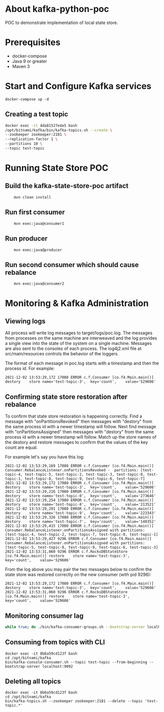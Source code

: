 # About kafka-python-poc
POC to demonstrate implementation of local state store.

# Prerequisites
* docker-compose
* Java 9 or greater
* Maven 3

# Start and Configure Kafka services
```
docker-compose up -d
```

## Creating a test topic
```bash
docker exec -it 4da81527e4e5 bash
/opt/bitnami/kafka/bin/kafka-topics.sh --create \
--zookeeper zookeeper:2181 \
--replication-factor 1 \
--partitions 10 \
--topic test-topic
```

# Running State Store POC

## Build the kafka-state-store-poc artifact
```
    mvn clean install
```

## Run first consumer
```
    mvn exec:java@consumer1
```

## Run producer
```
    mvn exec:java@producer
```

## Run second consumer which should cause rebalance
```
    mvn exec:java@consumer2
```    
# Monitoring & Kafka Administration

## Viewing logs
All process will write log messages to target/logs/poc.log.  The messages from processes on the same machine are interweaved and the log provides a single view into the state of the system on a single machine. Messages are also sent to the consoles of each process.  The log4j2.xml file at src/main/resources controls the behavior of the loggers.

The format of each message in poc.log starts with a timestamp and then the process id. For example:

```
2021-12-02 13:53:29,172 17080 ERROR c.f.Consumer [co.f4.Main.main()] destory 	store name='test-topic-3',	key='count',	value='529606'
```
## Confirming state store restoration after rebalance

To confirm that state store restoration is happening correctly. Find a message with "onPartitionsRevoked" then messages with "destory" from the same process id with a newer timestamp will follow. Next find message with "onPartitionsAssigned"  then messages with "destory" from the same process id with a newer timestamp will follow.  Match up the store names of the destory and restore messages to confirm that the values of the key count are equal.

For example let's say you have this log:

```
2021-12-02 13:53:29,169 17080 ERROR c.f.Consumer [co.f4.Main.main()] Consumer.RebalanceListener.onPartitionsRevoked -  partitions: [test-topic-4, test-topic-5, test-topic-2, test-topic-3, test-topic-0, test-topic-1, test-topic-8, test-topic-9, test-topic-6, test-topic-7]
2021-12-02 13:53:29,172 17080 ERROR c.f.Consumer [co.f4.Main.main()] destory 	store name='test-topic-3',	key='count',	value='529606'
2021-12-02 13:53:29,216 17080 ERROR c.f.Consumer [co.f4.Main.main()] destory 	store name='test-topic-0',	key='count',	value='273646'
2021-12-02 13:53:29,254 17080 ERROR c.f.Consumer [co.f4.Main.main()] destory 	store name='test-topic-8',	key='count',	value='213521'
2021-12-02 13:53:29,291 17080 ERROR c.f.Consumer [co.f4.Main.main()] destory 	store name='test-topic-9',	key='count',	value='223343'
2021-12-02 13:53:29,326 17080 ERROR c.f.Consumer [co.f4.Main.main()] destory 	store name='test-topic-7',	key='count',	value='140352'
2021-12-02 13:53:29,415 17080 ERROR c.f.Consumer [co.f4.Main.main()] Consumer.RebalanceListener.onPartitionsAssigned with partitions: [test-topic-4, test-topic-2, test-topic-7, test-topic-0, test-topic-1]
2021-12-02 13:53:29,427 9296 ERROR c.f.Consumer [co.f4.Main.main()] Consumer.RebalanceListener.onPartitionsAssigned with partitions: [test-topic-5, test-topic-8, test-topic-9, test-topic-6, test-topic-3]
2021-12-02 13:53:31,060 9296 ERROR c.f.RocksDBStateStore [co.f4.Main.main()] restore 	store name='test-topic-3',	key='count',	value='529606'
```

From the log above you may pair the two messages below to confirm the state store was restored correctly on the new consumer (with pid 9296):
```
2021-12-02 13:53:29,172 17080 ERROR c.f.Consumer [co.f4.Main.main()] destory 	store name='test-topic-3',	key='count',	value='529606'
2021-12-02 13:53:31,060 9296 ERROR c.f.RocksDBStateStore [co.f4.Main.main()] restore 	store name='test-topic-3',	key='count',	value='529606'
```

## Monitoring consumer lag
```bash
while true; do ./bin/kafka-consumer-groups.sh --bootstrap-server localhost:29092 --describe --group my-group && sleep 1; done
```
## Consuming from topics with CLI
```
docker exec -it 8b6a59cd123f bash
cd /opt/bitnami/kafka
bin/kafka-console-consumer.sh --topic test-topic --from-beginning --bootstrap-server localhost:9092
```

## Deleting all topics
```
docker exec -it 8b6a59cd123f bash
cd /opt/bitnami/kafka
bin/kafka-topics.sh --zookeeper zookeeper:2181 --delete --topic 'test-topic.*'
```
